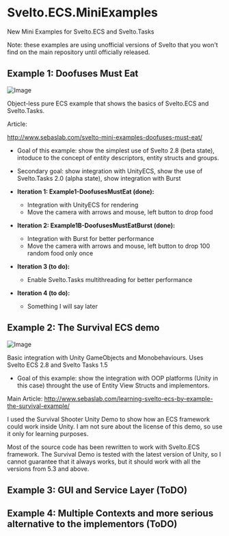 # Svelto.ECS.MiniExamples

New Mini Examples for Svelto.ECS and Svelto.Tasks

Note: these examples are using unofficial versions of Svelto that you won't find on the main repository until officially released.

## Example 1: Doofuses Must Eat

![Image](https://github.com/sebas77/GithubWikiImages/blob/master/Example1-Doofuses.gif)

Object-less pure ECS example that shows the basics of Svelto.ECS and Svelto.Tasks.

Article:

http://www.sebaslab.com/svelto-mini-examples-doofuses-must-eat/

* Goal of this example: show the simplest use of Svelto 2.8 (beta state), intoduce to the concept of entity descriptors, entity structs and groups. 
* Secondary goal: show integration with UnityECS, show the use of Svelto.Tasks 2.0 (alpha state), show integration with Burst

* **Iteration 1: Example1-DoofusesMustEat (done):**
  * Integration with UnityECS for rendering
  * Move the camera with arrows and mouse, left button to drop food
* **Iteration 2: Example1B-DoofusesMustEatBurst (done):**
  * Integration with Burst for better performance
  * Move the camera with arrows and mouse, left button to drop 100 random food only once
* **Iteration 3 (to do):**
  * Enable Svelto.Tasks multithreading for better performance
* **Iteration 4 (to do):**
  * Something I will say later
  
## Example 2: The Survival ECS demo

![Image](https://github.com/sebas77/GithubWikiImages/blob/master/gif_animation_002.gif)

Basic integration with Unity GameObjects and Monobehaviours. Uses Svelto ECS 2.8 and Svelto Tasks 1.5

* Goal of this example: show the integration with OOP platforms (Unity in this case) throught the use of Entity View Structs and implementors.

Main Article: http://www.sebaslab.com/learning-svelto-ecs-by-example-the-survival-example/

I used the Survival Shooter Unity Demo to show how an ECS framework could work inside Unity. I am not sure about the license of this demo, so use it only for learning purposes.

Most of the source code has been rewritten to work with Svelto.ECS framework. The Survival Demo is tested with the latest version of Unity, so I cannot guarantee that it always works, but it should work with all the versions from 5.3 and above.

## Example 3: GUI and Service Layer (ToDO)
## Example 4: Multiple Contexts and more serious alternative to the implementors (ToDO)
